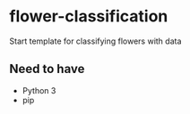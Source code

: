 # flower-classification
Start template for classifying flowers with data


## Need to have
* Python 3
* pip
